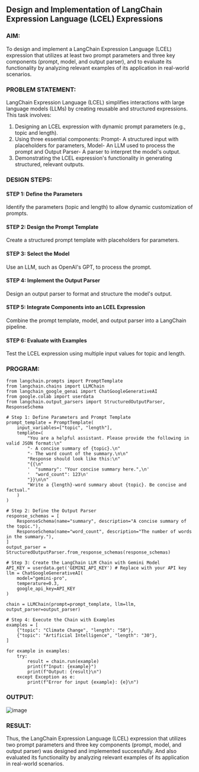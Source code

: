 ## Design and Implementation of LangChain Expression Language (LCEL) Expressions

### AIM:
To design and implement a LangChain Expression Language (LCEL) expression that utilizes at least two prompt parameters and three key components (prompt, model, and output parser), and to evaluate its functionality by analyzing relevant examples of its application in real-world scenarios.

### PROBLEM STATEMENT:
LangChain Expression Language (LCEL) simplifies interactions with large language models (LLMs) by creating reusable and structured expressions. This task involves:

1. Designing an LCEL expression with dynamic prompt parameters (e.g., topic and length).
2. Using three essential components: Prompt- A structured input with placeholders for parameters, Model- An LLM used to process the prompt and Output Parser- A parser to interpret the model's output.
3. Demonstrating the LCEL expression's functionality in generating structured, relevant outputs.

### DESIGN STEPS:

#### STEP 1: Define the Parameters
Identify the parameters (topic and length) to allow dynamic customization of prompts.

#### STEP 2: Design the Prompt Template
Create a structured prompt template with placeholders for parameters.

#### STEP 3: Select the Model
Use an LLM, such as OpenAI's GPT, to process the prompt.

#### STEP 4: Implement the Output Parser
Design an output parser to format and structure the model's output.

#### STEP 5: Integrate Components into an LCEL Expression
Combine the prompt template, model, and output parser into a LangChain pipeline.

#### STEP 6: Evaluate with Examples
Test the LCEL expression using multiple input values for topic and length.

### PROGRAM:
```
from langchain.prompts import PromptTemplate
from langchain.chains import LLMChain
from langchain_google_genai import ChatGoogleGenerativeAI
from google.colab import userdata
from langchain.output_parsers import StructuredOutputParser, ResponseSchema

# Step 1: Define Parameters and Prompt Template
prompt_template = PromptTemplate(
    input_variables=["topic", "length"],
    template=(
        "You are a helpful assistant. Please provide the following in valid JSON format:\n"
        "- A concise summary of {topic}.\n"
        "- The word count of the summary.\n\n"
        "Response should look like this:\n"
        "{{\n"
        '  "summary": "Your concise summary here.",\n'
        '  "word_count": 123\n'
        "}}\n\n"
        "Write a {length}-word summary about {topic}. Be concise and factual."
    )
)

# Step 2: Define the Output Parser
response_schemas = [
    ResponseSchema(name="summary", description="A concise summary of the topic."),
    ResponseSchema(name="word_count", description="The number of words in the summary."),
]
output_parser = StructuredOutputParser.from_response_schemas(response_schemas)

# Step 3: Create the LangChain LLM Chain with Gemini Model
API_KEY = userdata.get('GEMINI_API_KEY') # Replace with your API key
llm = ChatGoogleGenerativeAI(
    model="gemini-pro", 
    temperature=0.3, 
    google_api_key=API_KEY
)

chain = LLMChain(prompt=prompt_template, llm=llm, output_parser=output_parser)

# Step 4: Execute the Chain with Examples
examples = [
    {"topic": "Climate Change", "length": "50"},
    {"topic": "Artificial Intelligence", "length": "30"},
]

for example in examples:
    try:
        result = chain.run(example)
        print(f"Input: {example}")
        print(f"Output: {result}\n")
    except Exception as e:
        print(f"Error for input {example}: {e}\n")

```

### OUTPUT:

![image](https://github.com/user-attachments/assets/05163bf9-5013-473f-8a64-21a68b1712b3)

### RESULT:
  Thus, the LangChain Expression Language (LCEL) expression that utilizes two prompt parameters and three key components (prompt, model, and output parser) was designed and implemented successfully. And also evaluated its functionality by analyzing relevant examples of its application in real-world scenarios.
